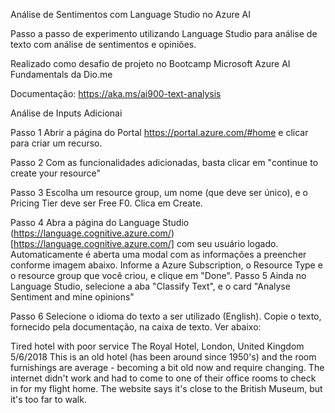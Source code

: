 Análise de Sentimentos com Language Studio no Azure AI

Passo a passo de experimento utilizando Language Studio para análise de texto com análise de sentimentos e opiniões.

Realizado como desafio de projeto no Bootcamp Microsoft Azure AI Fundamentals da Dio.me

Documentação: https://aka.ms/ai900-text-analysis

Análise de Inputs Adicionai

Passo 1 Abrir a página do Portal https://portal.azure.com/#home e clicar para criar um recurso.

Passo 2 Com as funcionalidades adicionadas, basta clicar em "continue to create your resource"

Passo 3 Escolha um resource group, um nome (que deve ser único), e o Pricing Tier deve ser Free F0. Clica em Create.

Passo 4 Abra a página do Language Studio (https://language.cognitive.azure.com/)[https://language.cognitive.azure.com/] com seu usuário logado. Automaticamente é aberta uma modal com as informações a preencher conforme imagem abaixo. Informe a Azure Subscription, o Resource Type e o resource group que você criou, e clique em "Done".
Passo 5 Ainda no Language Studio, selecione a aba "Classify Text", e o card "Analyse Sentiment and mine opinions"

Passo 6 Selecione o idioma do texto a ser utilizado (English). Copie o texto, fornecido pela documentação, na caixa de texto. Ver abaixo:

Tired hotel with poor service The Royal Hotel, London, United Kingdom 5/6/2018 This is an old hotel (has been around since 1950's) and the room furnishings are average - becoming a bit old now and require changing. The internet didn't work and had to come to one of their office rooms to check in for my flight home. The website says it's close to the British Museum, but it's too far to walk.
